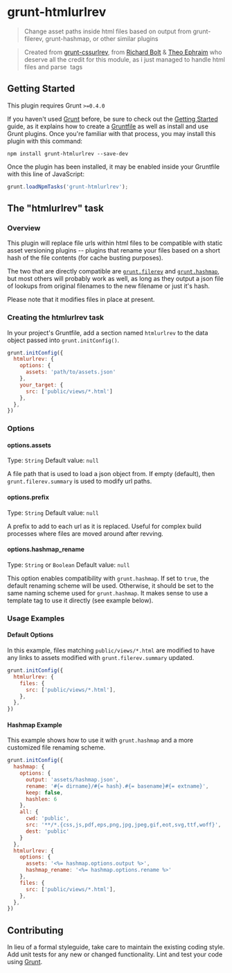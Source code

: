 # grunt-htmlurlrev

> Change asset paths inside html files based on output from grunt-filerev, grunt-hashmap, or other similar plugins

> Created from [grunt-cssurlrev](https://github.com/richardbolt/grunt-cssurlrev), from [Richard Bolt](https://github.com/richardbolt) & [Theo Ephraim](https://github.com/theoephraim) who deserve all the credit for this module, as i just managed to handle html files and parse <img /> tags

## Getting Started
This plugin requires Grunt `>=0.4.0`

If you haven't used [Grunt](http://gruntjs.com/) before, be sure to check out the [Getting Started](http://gruntjs.com/getting-started) guide, as it explains how to create a [Gruntfile](http://gruntjs.com/sample-gruntfile) as well as install and use Grunt plugins. Once you're familiar with that process, you may install this plugin with this command:

```shell
npm install grunt-htmlurlrev --save-dev
```

Once the plugin has been installed, it may be enabled inside your Gruntfile with this line of JavaScript:

```js
grunt.loadNpmTasks('grunt-htmlurlrev');
```

## The "htmlurlrev" task

### Overview
This plugin will replace file urls within html files to be compatible with static asset versioning plugins -- plugins that rename your files based on a short hash of the file contents (for cache busting purposes).

The two that are directly compatible are [`grunt.filerev`](https://github.com/yeoman/grunt-filerev) and [`grunt.hashmap`](https://github.com/ktmud/grunt-hashmap), but most others will probably work as well, as long as they output a json file of lookups from original filenames to the new filename or just it's hash.

Please note that it modifies files in place at present.

### Creating the htmlurlrev task

In your project's Gruntfile, add a section named `htmlurlrev` to the data object passed into `grunt.initConfig()`.

```js
grunt.initConfig({
  htmlurlrev: {
    options: {
      assets: 'path/to/assets.json'
    },
    your_target: {
      src: ['public/views/*.html']
    },
  },
})
```

### Options

#### options.assets
Type: `String`
Default value: `null`

A file path that is used to load a json object from. If empty (default), then `grunt.filerev.summary` is used to modify url paths.

#### options.prefix
Type: `String`
Default value: `null`

A prefix to add to each url as it is replaced. Useful for complex build processes where files are moved around after revving.

#### options.hashmap_rename
Type: `String` or `Boolean`
Default value: `null`

This option enables compatibility with `grunt.hashmap`. If set to `true`, the default renaming scheme will be used. Otherwise, it should be set to the same naming scheme used for `grunt.hashmap`. It makes sense to use a template tag to use it directly (see example below).



### Usage Examples

#### Default Options
In this example, files matching `public/views/*.html` are modified to have any links to assets modified with `grunt.filerev.summary` updated.

```js
grunt.initConfig({
  htmlurlrev: {
    files: {
      src: ['public/views/*.html'],
    },
  },
})
```

#### Hashmap Example
This example shows how to use it with `grunt.hashmap` and a more customized file renaming scheme.

```js
grunt.initConfig({
  hashmap: {
    options: {
      output: 'assets/hashmap.json',
      rename: '#{= dirname}/#{= hash}.#{= basename}#{= extname}',
      keep: false,
      hashlen: 6
    },
    all: {
      cwd: 'public',
      src: '**/*.{css,js,pdf,eps,png,jpg,jpeg,gif,eot,svg,ttf,woff}',
      dest: 'public'
    }
  },
  htmlurlrev: {
    options: {
      assets: '<%= hashmap.options.output %>',
      hashmap_rename: '<%= hashmap.options.rename %>'
    },
    files: {
      src: ['public/views/*.html'],
    },
  },
})
```

## Contributing
In lieu of a formal styleguide, take care to maintain the existing coding style. Add unit tests for any new or changed functionality. Lint and test your code using [Grunt](http://gruntjs.com/).
